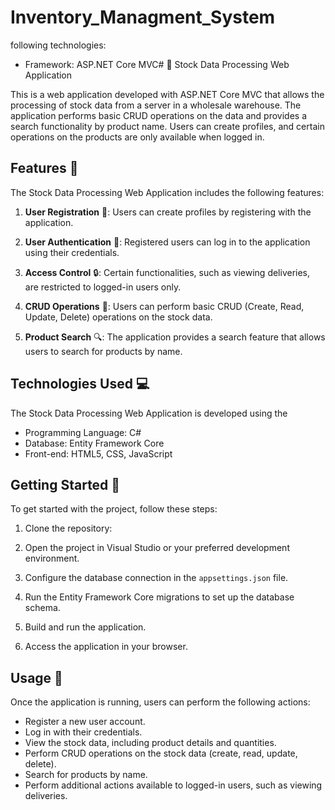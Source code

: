 # Inventory_Managment_System
  following technologies:

- Framework: ASP.NET Core MVC# 💼 Stock Data Processing Web Application

This is a web application developed with ASP.NET Core MVC that allows the processing of stock data from a server in a wholesale warehouse. The application performs basic CRUD operations on the data and provides a search functionality by product name. Users can create profiles, and certain operations on the products are only available when logged in.

## Features 🌟

The Stock Data Processing Web Application includes the following features:

1. **User Registration** 👤: Users can create profiles by registering with the application.

2. **User Authentication** 🔐: Registered users can log in to the application using their credentials.

3. **Access Control** 🔒: Certain functionalities, such as viewing deliveries, are restricted to logged-in users only.

4. **CRUD Operations** 📝: Users can perform basic CRUD (Create, Read, Update, Delete) operations on the stock data.

5. **Product Search** 🔍: The application provides a search feature that allows users to search for products by name.

## Technologies Used 💻

The Stock Data Processing Web Application is developed using the
- Programming Language: C#
- Database: Entity Framework Core
- Front-end: HTML5, CSS, JavaScript

## Getting Started 🚀

To get started with the project, follow these steps:

1. Clone the repository:

2. Open the project in Visual Studio or your preferred development environment.

3. Configure the database connection in the `appsettings.json` file.

4. Run the Entity Framework Core migrations to set up the database schema.

5. Build and run the application.

6. Access the application in your browser.

## Usage 📖

Once the application is running, users can perform the following actions:

- Register a new user account.
- Log in with their credentials.
- View the stock data, including product details and quantities.
- Perform CRUD operations on the stock data (create, read, update, delete).
- Search for products by name.
- Perform additional actions available to logged-in users, such as viewing deliveries.



